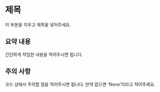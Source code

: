 # 제목
이 부분을 지우고 제목을 넣어주세요.

## 요약 내용
간단하게 작업한 내용을 적어주시면 됩니다.

## 주의 사항
코드 상에서 주의할 점을 적어주시면 됩니다. 만약 없으면 'None'이라고 적어주세요.